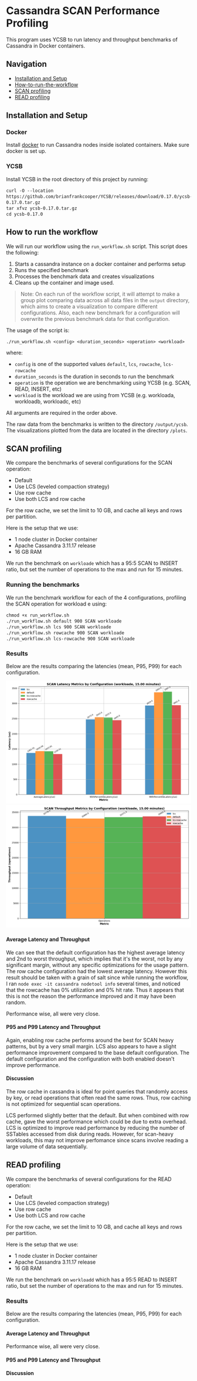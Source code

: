 # Cassandra SCAN Performance Profiling

This program uses YCSB to run latency and throughput benchmarks of Cassandra in Docker containers. 

## Navigation
- [Installation and Setup](#installation-and-setup)
- [How-to-run-the-workflow](#how-to-run-the-workflow)
- [SCAN profiling](#scan-profiling)
- [READ profiling](#read-profiling)

## Installation and Setup

### Docker
Install [docker](https://docs.docker.com/get-docker/) to run Cassandra nodes inside isolated containers. Make sure docker is set up.

### YCSB
Install YCSB in the root directory of this project by running:
```
curl -O --location https://github.com/brianfrankcooper/YCSB/releases/download/0.17.0/ycsb-0.17.0.tar.gz
tar xfvz ycsb-0.17.0.tar.gz
cd ycsb-0.17.0
```

## How to run the workflow
We will run our workflow using the `run_workflow.sh` script. This script does the following: 
1. Starts a cassandra instance on a docker container and performs setup
2. Runs the specified benchmark
3. Processes the benchmark data and creates visualizations
4. Cleans up the container and image used.

> Note: On each run of the workflow script, it will attempt to make a group plot comparing data across all data files in the `output` directory, which aims to create a visualization to compare different configurations. Also, each new benchmark for a configuration will overwrite the previous benchmark data for that configuration.

The usage of the script is:
```
./run_workflow.sh <config> <duration_seconds> <operation> <workload>
```
where:
- `config` is one of the supported values `default`, `lcs`, `rowcache`, `lcs-rowcache`
- `duration_seconds` is the duration in seconds to run the benchmark 
- `operation` is the operation we are benchmarking using YCSB (e.g. SCAN, READ, INSERT, etc)
- `workload` is the workload we are using from YCSB (e.g. workloada, workloadb, workloadc, etc)

All arguments are required in the order above.

The raw data from the benchmarks is written to the directory `/output/ycsb`. The visualizations plotted from the data are located in the directory `/plots`.

## SCAN profiling
We compare the benchmarks of several configurations for the SCAN operation:
- Default
- Use LCS (leveled compaction strategy)
- Use row cache
- Use both LCS and row cache

For the row cache, we set the limit to 10 GB, and cache all keys and rows per partition.

Here is the setup that we use:
- 1 node cluster in Docker container
- Apache Cassandra 3.11.17 release
- 16 GB RAM

We run the benchmark on `workloade` which has a 95:5 SCAN to INSERT ratio, but set the number of operations to the max and run for 15 minutes.

### Running the benchmarks

We run the benchmark workflow for each of the 4 configurations, profiling the SCAN operation for workload e using: 
```
chmod +x run_workflow.sh
./run_workflow.sh default 900 SCAN workloade
./run_workflow.sh lcs 900 SCAN workloade
./run_workflow.sh rowcache 900 SCAN workloade
./run_workflow.sh lcs-rowcache 900 SCAN workloade
```

### Results
Below are the results comparing the latencies (mean, P95, P99) for each configuration.

![Grouped Latency Plot](./plots/read-only-do-not-modify/scan-e/latency/grouped-latency-plot.png)
![Grouped Throughput Plot](./plots/read-only-do-not-modify/scan-e/throughput/grouped-throughput-plot.png)

#### Average Latency and Throughput
We can see that the default configuration has the highest average latency and 2nd to worst throughput, which implies that it's the worst, not by any significant margin, without any specific optimizations for the usage pattern. The row cache configuration had the lowest average latency. However this result should be taken with a grain of salt since while running the workflow, I ran `node exec -it cassandra nodetool info` several times, and noticed that the rowcache has 0% utilization and 0% hit rate. Thus it appears that this is not the reason the performance improved and it may have been random.

Performance wise, all were very close.

#### P95 and P99 Latency and Throughput
Again, enabling row cache performs around the best for SCAN heavy patterns, but by a very small margin. LCS also appears to have a slight performance improvement compared to the base default configuration. The default configuration and the configuration with both enabled doesn't improve performance.

#### Discussion
The row cache in cassandra is ideal for point queries that randomly access by key, or read operations that often read the same rows. Thus, row caching is not optimized for sequential scan operations.

LCS performed slightly better that the default. But when combined with row cache, gave the worst performance which could be due to extra overhead. LCS is optimized to improve read performance by reducing the number of SSTables accessed from disk during reads. However, for scan-heavy workloads, this may not improve perfomance since scans involve reading a large volume of data sequentially.

## READ profiling
We compare the benchmarks of several configurations for the READ operation:
- Default
- Use LCS (leveled compaction strategy)
- Use row cache
- Use both LCS and row cache

For the row cache, we set the limit to 10 GB, and cache all keys and rows per partition.

Here is the setup that we use:
- 1 node cluster in Docker container
- Apache Cassandra 3.11.17 release
- 16 GB RAM

We run the benchmark on `workloadd` which has a 95:5 READ to INSERT ratio, but set the number of operations to the max and run for 15 minutes.

### Results
Below are the results comparing the latencies (mean, P95, P99) for each configuration.

#### Average Latency and Throughput

Performance wise, all were very close.

#### P95 and P99 Latency and Throughput

#### Discussion